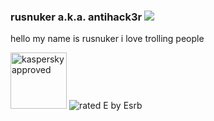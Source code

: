 ### rusnuker a.k.a. antihack3r ![](https://komarev.com/ghpvc/?username=rusnuker&color=420420)
hello my name is rusnuker i love trolling people

<img height="90" src="https://whitelisting.kaspersky.com/Media/Default/Page/kasp_trust_2.png" alt="kaspersky approved"/> <img src="https://www.esrb.org/wp-content/uploads/2019/05/E.svg" alt="rated E by Esrb"/>
